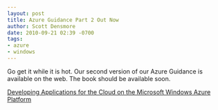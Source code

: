 ```yaml
---
layout: post
title: Azure Guidance Part 2 Out Now
author: Scott Densmore
date: 2010-09-21 02:39 -0700
tags:
- azure
- windows
---
```


Go get it while it is hot. Our second version of our Azure Guidance is available on the web. The book should be available soon.

[Developing Applications for the Cloud on the Microsoft Windows Azure Platform](http://msdn.microsoft.com/en-us/library/ff966499.aspx)